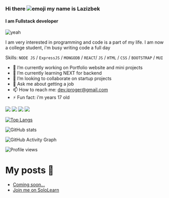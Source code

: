 ### Hi there <img src="https://raw.githubusercontent.com/MartinHeinz/MartinHeinz/master/wave.gif" alt="emoji" /> my name is Lazizbek
#### I am Fullstack developer
![yeah](https://res.cloudinary.com/practicaldev/image/fetch/s---8m3jDm1--/c_imagga_scale,f_auto,fl_progressive,h_420,q_auto,w_1000/https://dev-to-uploads.s3.amazonaws.com/uploads/articles/436r3dvrbgyj6yizti1f.jpg)


I am very interested in programming and code is a part of my life. I am now a college student, i'm busy writing code a full day


Skills: ``NODE JS`` / ``ExpressJS`` / ``MONGODB`` / ``REACT``/ ``JS`` / ``HTML`` / ``CSS`` / ``BOOTSTRAP`` / ``MUI``

- 🔭 I’m currently working on Portfolio website and mini projects 
- 🌱 I’m currently learning NEXT for backend 
- 👯 I’m looking to collaborate on startup projects 
- 💬 Ask me about getting a job 
- 📫 How to reach me: dev.iproger@gmail.com 
- ⚡ Fun fact: i'm years 17 old 


[<img src="https://img.icons8.com/clouds/100/000000/github.png"/>](https://github.com/LazizbekDev)  [<img src="https://www.vectorlogo.zone/logos/devto/devto-ar21.svg" />](https://dev.to/lazizbekdev)  [<img src="https://img.icons8.com/clouds/100/000000/instagram-new--v3.png"/>](https://www.instagram.com/mern.me/)  [<img src="https://img.icons8.com/clouds/100/000000/telegram-app.png"/>](https://t.me/mernme)  

[![Top Langs](https://github-readme-stats.vercel.app/api/top-langs/?username=LazizbekDev)](https://github.com/anuraghazra/github-readme-stats)

![GitHub stats](https://github-readme-stats.vercel.app/api?username=LazizbekDev&show_icons=true&count_private=true)  

![GitHub Activity Graph](https://activity-graph.herokuapp.com/graph?username=LazizbekDev)  

![Profile views](https://gpvc.arturio.dev/LazizbekDev)  

# My posts 🍫
<!-- BLOG-POST-LIST:START -->
- [Coming soon...](https://dev.to/lazizbekdev/coming-soon-17cf)
- [Join me on SoloLearn](https://dev.to/lazizbekdev/join-me-on-sololearn-https-www-sololearn-com-happy-new-year-32ao)
<!-- BLOG-POST-LIST:END -->
